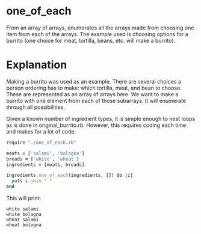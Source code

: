# one_of_each
From an array of arrays, enumerates all the arrays made from choosing one item from each of the arrays.  The example used is choosing options for a burrito (one choice for meat, tortilla, beans, etc. will make a burrito).

# Explanation
Making a burrito was used as an example.  There are several choices a person ordering has to make: which tortilla, meat, and bean to choose.  These are represented as an array of arrays here.  We want to make a burrito with one element from each of those subarrays.  It will enumerate through all possibilities.

Given a known number of ingredient types, it is simple enough to nest loops as is done in original_burrito.rb.  However, this requires coding each time and makes for a lot of code.

```ruby
require "./one_of_each.rb"

meats = ['salami', 'bologna']
breads = ['white', 'wheat']
ingredients = [meats, breads]

ingredients.one_of_each(ingredients, []) do |i|
  puts i.join " "
end
```
This will print:
```
white salami
white bolagna
wheat salami
wheat bologna
```
